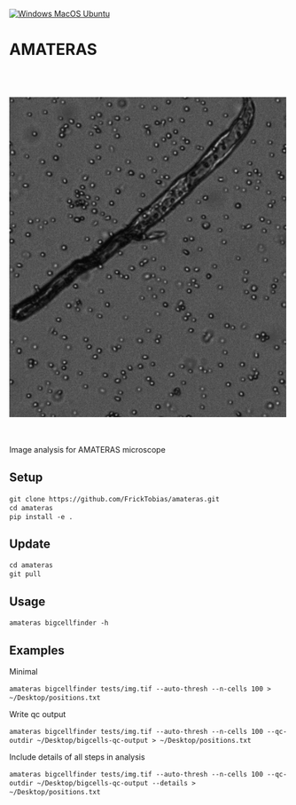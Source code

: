 [![Windows MacOS Ubuntu](https://github.com/FrickTobias/amateras/actions/workflows/tests.yml/badge.svg)](https://github.com/FrickTobias/amateras/actions/workflows/tests.yml)

# AMATERAS
<img src=process-description.gif width="500" title="process" alt="detection process" align="center" vspace = "50">
Image analysis for AMATERAS microscope

## Setup

    git clone https://github.com/FrickTobias/amateras.git
    cd amateras
    pip install -e .

## Update

    cd amateras
    git pull

## Usage

    amateras bigcellfinder -h

## Examples

Minimal

    amateras bigcellfinder tests/img.tif --auto-thresh --n-cells 100 > ~/Desktop/positions.txt

Write qc output

    amateras bigcellfinder tests/img.tif --auto-thresh --n-cells 100 --qc-outdir ~/Desktop/bigcells-qc-output > ~/Desktop/positions.txt

Include details of all steps in analysis

    amateras bigcellfinder tests/img.tif --auto-thresh --n-cells 100 --qc-outdir ~/Desktop/bigcells-qc-output --details > ~/Desktop/positions.txt

